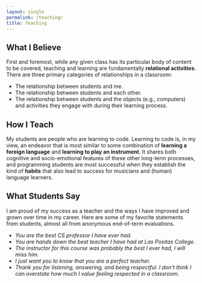 ```yaml
---
layout: single
permalink: /teaching/
title: Teaching
---
```


## What I Believe

First and foremost, while any given class has its particular body of content to be covered,
teaching and learning are fundamentally **relational activities**. There are three primary categories of
relationships in a classroom:

- The relationship between students and me.
- The relationship between students and each other.
- The relationship between students and the objects (e.g., computers) and activities they engage with during their learning process.

## How I Teach

My students are people who are learning to code. Learning to code is,
in my view, an endeavor that is most similar to some combination of **learning a foreign language** and
**learning to play an instrument**. It shares both cognitive and socio-emotional features of these other long-term processes, and programming students are most successful when they establish the kind of **habits** that also lead to success for musicians and (human) language learners.

## What Students Say

I am proud of my success as a teacher and the ways I have improved and grown
over time in my career. Here are some of my favorite statements from students,
almost all from anonymous end-of-term evaluations.

* _You are the best CS professor I have ever had._
* _You are hands down the best teacher I have had at Las Positas College._
* _The instructor for this course was probably the best I ever had, I will miss him._
* _I just want you to know that you are a perfect teacher._
* _Thank you for listening, answering, and being respectful. I don't think I can overstate how much I value feeling respected in a classroom._





